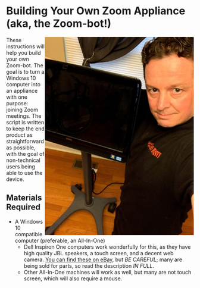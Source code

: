 # Building Your Own Zoom Appliance (aka, the Zoom-bot!)

<img align="right" width="400" src="img/zoom-bot-1.jpg">
These instructions will help you build your own Zoom-bot. The goal is to turn a Windows 10 computer into an appliance with one purpose: joining Zoom meetings. The script is written to keep the end product as straightforward as possible, with the goal of non-technical users being able to use the device.

## Materials Required

* A Windows 10 compatible computer (preferable, an All-In-One)
    * Dell Inspiron One computers work wonderfully for this, as they have high quality JBL speakers, a touch screen, and a decent web camera. [You can find these on eBay](https://www.ebay.com/sch/i.html?_from=R40&_trksid=p2334524.m570.l1313&_nkw=dell+inspiron+one+%282305%2C2310%2C2320%2C2330%29&_sacat=171957), but *BE CAREFUL*; many are being sold for parts, so read the description *IN FULL*.
    * Other All-In-One machines will work as well, but many are not touch screen, which will also require a mouse.

